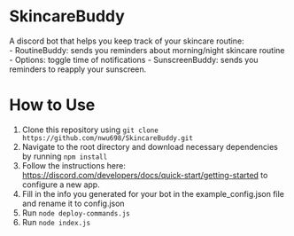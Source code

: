 # SkincareBuddy

A discord bot that helps you keep track of your skincare routine:  
    - RoutineBuddy: sends you reminders about morning/night skincare routine  
        - Options: toggle time of notifications
    - SunscreenBuddy: sends you reminders to reapply your sunscreen.  

# How to Use
1. Clone this repository using `git clone https://github.com/nwu698/SkincareBuddy.git`
2. Navigate to the root directory and download necessary dependencies by running `npm install`
3. Follow the instructions here: https://discord.com/developers/docs/quick-start/getting-started to configure a new app.
4. Fill in the info you generated for your bot in the example_config.json file and rename it to config.json
5. Run `node deploy-commands.js`
6. Run `node index.js`
